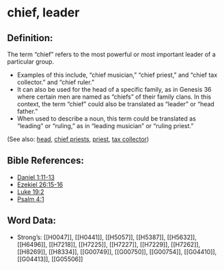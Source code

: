 # chief, leader

## Definition:

The term “chief” refers to the most powerful or most important leader of a particular group.

* Examples of this include, “chief musician,” “chief priest,” and “chief tax collector.” and “chief ruler.”
* It can also be used for the head of a specific family, as in Genesis 36 where certain men are named as “chiefs” of their family clans. In this context, the term “chief” could also be translated as “leader” or “head father.”
* When used to describe a noun, this term could be translated as “leading” or “ruling,” as in “leading musician” or “ruling priest.”

(See also: [head](../other/head.md), [chief priests](../kt/highpriest.md), [priest](../kt/priest.md), [tax collector](../other/tax.md))

## Bible References:

* [Daniel 1:11-13](rc://en/tn/help/dan/01/11)
* [Ezekiel 26:15-16](rc://en/tn/help/ezk/26/15)
* [Luke 19:2](rc://en/tn/help/luk/19/02)
* [Psalm 4:1](rc://en/tn/help/psa/004/1)

## Word Data:

* Strong’s: [[H0047]], [[H0441]], [[H5057]], [[H5387]], [[H5632]], [[H6496]], [[H7218]], [[H7225]], [[H7227]], [[H7229]], [[H7262]], [[H8269]], [[H8334]], [[G00749]], [[G00750]], [[G00754]], [[G04410]], [[G04413]], [[G05506]]
